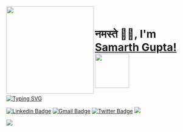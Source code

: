 <img align='left' src="https://i.imgur.com/ICVXzvW.png" width="230">
</br>

<h1>नमस्ते 🙏🏻, I'm <a href="https://guptasamarth.netlify.app/" target-"_blank">Samarth Gupta!</a><img src="https://media.giphy.com/media/jnP0GEYlnkOxA1eOEo/giphy.gif" width="90"> </h1>
<p>

<!-- <span>:computer: Senior Software Engineer @ <em><a href="https://www.paytm.com/">PayTM</a></em></span> -->
[![Typing SVG](https://readme-typing-svg.demolab.com?font=Montserrat&size=13&pause=1000&color=FFFFFF&vCenter=true&width=435&height=16&lines=Senior+Software+Engineer+%40+PayTM;Former+Software+Engineer+%40+Teradata;Former+Project+Engineer+%40+Wipro)](https://git.io/typing-svg)
</p>
<!-- 
[![Twitter: livesamarthgupta](https://img.shields.io/twitter/follow/livesamarth?style=social&label=follow)](https://twitter.com/d_sarcastic_one)   [![Linkedin: livesamarthgupta](https://img.shields.io/badge/-follow-blue?style=flat-round&logo=Linkedin&logoColor=white&link=https://www.linkedin.com/in/livesamarthgupta/)](https://www.linkedin.com/in/livesamarthgupta/)      [![GitHub livesamarthgupta](https://img.shields.io/github/followers/livesamarthgupta?label=follow&style=social)](https://github.com/livesamarthgupta) -->


[![Linkedin Badge](https://img.shields.io/badge/-livesamarthgupta-blue?style=flat-square&logo=Linkedin&logoColor=white&link=https://www.linkedin.com/in/livesamarthgupta/)](https://www.linkedin.com/in/livesamarthgupta/)
[![Gmail Badge](https://img.shields.io/badge/-livesamarthgupta-c14438?style=flat-square&logo=Gmail&logoColor=white&link=mailto:livesamarthgupta@gmail.com)](mailto:livesamarthgupta@gmail.com)
[![Twitter Badge](https://img.shields.io/badge/-livesamarthgupta-blue?style=flat-square&logo=Twitter&logoColor=white&link=https://twitter.com/livesamarth)](https://twitter.com/livesamarth)
<img src="https://badges.pufler.dev/visits/livesamarthgupta/livesamarthgupta?style=flat-square&logo=github">

<!-- [![Samarth's github activity graph](https://activity-graph.herokuapp.com/graph?username=livesamarthgupta&theme=xcode)](https://guptasamarth.netlify.app) -->
<!-- 
---
## Experience


<img align="right" src="https://img.shields.io/badge/PostgreSQL-316192?style=for-the-badge&logo=postgresql&logoColor=white" />
<img align="right" src="https://img.shields.io/badge/JavaScript-323330?style=for-the-badge&logo=javascript&logoColor=F7DF1E" />
<img align="right" src="https://img.shields.io/badge/Spring-6DB33F?style=for-the-badge&logo=spring&logoColor=white" />
<img align="right" src="https://img.shields.io/badge/Java-ED8B00?style=for-the-badge&logo=java&logoColor=white" />

- 👨‍💻 **Software Engineer**\
📍 **Teradata** - Hyderabad, India\
📆 April, 2021 - Present
  
  
<img align="right" src="https://img.shields.io/badge/MySQL-00000F?style=for-the-badge&logo=mysql&logoColor=white" />
<img align="right" src="https://img.shields.io/badge/Redux-593D88?style=for-the-badge&logo=redux&logoColor=white" />
<img align="right" src="https://img.shields.io/badge/React-20232A?style=for-the-badge&logo=react&logoColor=61DAFB" />
<img align="right" src="https://img.shields.io/badge/Spring-6DB33F?style=for-the-badge&logo=spring&logoColor=white" />
<img align="right" src="https://img.shields.io/badge/Java-ED8B00?style=for-the-badge&logo=java&logoColor=white" />

- 👨‍💻 **Project Engineer**\
📍 **WIPRO** - Hyderabad, India\
📆 July, 2019 - April, 2021

 
## Education

- 📖 **Bachelor of Technology(CS)**\
📍 **Dr. APJ Abdul Kalam Technical University** - Lucknow, India\
📆 2015 - 2019
 -->

<!-- <img align="right" alt="GIF" height="170px" src="https://media.giphy.com/media/J5B1Y8QZnzXXbLQIBu/giphy.gif" /> -->
<!-- 
### Spotify Playing 🎧
[![spotify-github-profile](https://spotify-github-profile.vercel.app/api/view?uid=31k2t2apvvieektb5jr56em6qbwm&cover_image=true&theme=novatorem)](https://github.com/kittinan/spotify-github-profile) -->
<!-- [![Instagram Badge](https://img.shields.io/badge/-livesamarthgupta-purple?style=flat-square&logo=instagram&logoColor=white&link=https://instagram.com/livesamarthgupta/)](https://instagram.com/livesamarthgupta) -->

<img src="https://imgur.com/rilHVxA.png"/> 

